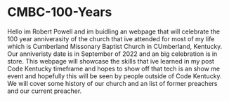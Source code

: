 # CMBC-100-Years

Hello im Robert Powell and im buidling an webpage that will celebrate the 100 year anniverasity of the church that ive attended for most of my life which is Cumberland Missonary Baptist Church in CUmberland, Kentucky. Our anniveristy date is in September of 2022 and an big celebration is in store. This webpage will showcase the skills that ive learned in my post Code Kentucky timeframe and hopes to show off that tech is an show me event and hopefully this will be seen by people outside of Code Kentucky. We will cover some history of our church and an list of former preachers and our current preacher. 
